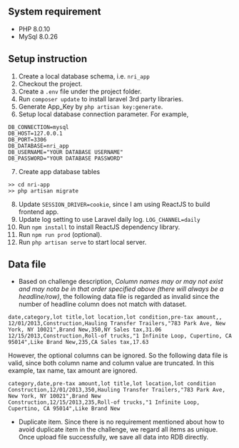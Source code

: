 ## System requirement
* PHP 8.0.10 
* MySql 8.0.26
## Setup instruction
1. Create a local database schema, i.e. `nri_app`
1. Checkout the project.
1. Create a `.env` file under the project folder.
1. Run `composer update` to install laravel 3rd party libraries.
1. Generate App_Key by `php artisan key:generate`.
1. Setup local database connection parameter. For example,
```
DB_CONNECTION=mysql
DB_HOST=127.0.0.1
DB_PORT=3306
DB_DATABASE=nri_app
DB_USERNAME="YOUR DATABASE USERNAME"
DB_PASSWORD="YOUR DATABASE PASSWORD"
```
7. Create app database tables 
```
>> cd nri-app
>> php artisan migrate
```
8. Update `SESSION_DRIVER=cookie`, since I am using ReactJS to build frontend app.
1. Update log setting to use Laravel daily log. `LOG_CHANNEL=daily`
1. Run `npm install` to install ReactJS dependency library.
1. Run `npm run prod` (optional).
1. Run `php artisan serve` to start local server.

## Data file 
* Based on challenge description, _Column names may or may not exist and may nota be in that order specified above (there will always be a headline/row)_, the following data file is regarded as invalid since the number of headline column does not match with dataset.
```
date,category,lot title,lot location,lot condition,pre-tax amount,,
12/01/2013,Construction,Hauling Transfer Trailers,"783 Park Ave, New York, NY 10021",Brand New,350,NY Sales tax,31.06
12/15/2013,Construction,Roll-of trucks,"1 Infinite Loop, Cupertino, CA 95014",Like Brand New,235,CA Sales tax,17.63
```
However, the optional columns can be ignored. So the following data file is valid, since both column name and column value are truncated. In this example, tax name, tax amount are ignored.
```
category,date,pre-tax amount,lot title,lot location,lot condition
Construction,12/01/2013,350,Hauling Transfer Trailers,"783 Park Ave, New York, NY 10021",Brand New
Construction,12/15/2013,235,Roll-of trucks,"1 Infinite Loop, Cupertino, CA 95014",Like Brand New
```
* Duplicate item. Since there is no requirement mentioned about how to avoid duplicate item in the challenge, we regard all items as unique. Once upload file successfully, we save all data into RDB directly.